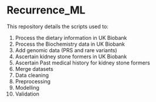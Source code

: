 # Recurrence_ML

This repository details the scripts used to:
1. Process the dietary information in UK Biobank
2. Process the Biochemistry data in UK Biobank
3. Add genomic data (PRS and rare variants)
5. Ascertain kidney stone formers in UK Biobank
6. Ascertain Past medical history for kidney stone formers
7. Merge datasets
8. Data cleaning
9. Preprocessing
10. Modelling
11. Validation
